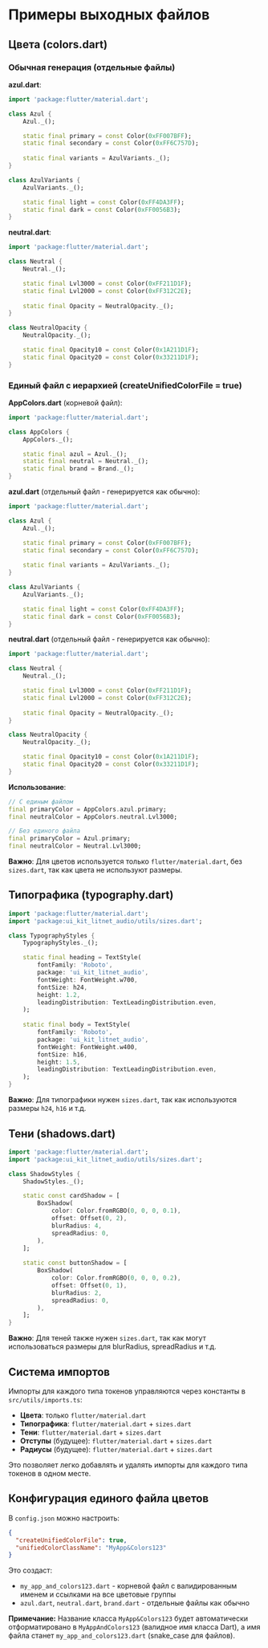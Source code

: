# Примеры выходных файлов

## Цвета (colors.dart)

### Обычная генерация (отдельные файлы)

**azul.dart**:
```dart
import 'package:flutter/material.dart';

class Azul {
    Azul._();

    static final primary = const Color(0xFF007BFF);
    static final secondary = const Color(0xFF6C757D);
    
    static final variants = AzulVariants._();
}

class AzulVariants {
    AzulVariants._();

    static final light = const Color(0xFF4DA3FF);
    static final dark = const Color(0xFF0056B3);
}
```

**neutral.dart**:
```dart
import 'package:flutter/material.dart';

class Neutral {
    Neutral._();

    static final Lvl3000 = const Color(0xFF211D1F);
    static final Lvl2000 = const Color(0xFF312C2E);
    
    static final Opacity = NeutralOpacity._();
}

class NeutralOpacity {
    NeutralOpacity._();

    static final Opacity10 = const Color(0x1A211D1F);
    static final Opacity20 = const Color(0x33211D1F);
}
```

### Единый файл с иерархией (createUnifiedColorFile = true)

**AppColors.dart** (корневой файл):
```dart
import 'package:flutter/material.dart';

class AppColors {
    AppColors._();

    static final azul = Azul._();
    static final neutral = Neutral._();
    static final brand = Brand._();
}
```

**azul.dart** (отдельный файл - генерируется как обычно):
```dart
import 'package:flutter/material.dart';

class Azul {
    Azul._();

    static final primary = const Color(0xFF007BFF);
    static final secondary = const Color(0xFF6C757D);
    
    static final variants = AzulVariants._();
}

class AzulVariants {
    AzulVariants._();

    static final light = const Color(0xFF4DA3FF);
    static final dark = const Color(0xFF0056B3);
}
```

**neutral.dart** (отдельный файл - генерируется как обычно):
```dart
import 'package:flutter/material.dart';

class Neutral {
    Neutral._();

    static final Lvl3000 = const Color(0xFF211D1F);
    static final Lvl2000 = const Color(0xFF312C2E);
    
    static final Opacity = NeutralOpacity._();
}

class NeutralOpacity {
    NeutralOpacity._();

    static final Opacity10 = const Color(0x1A211D1F);
    static final Opacity20 = const Color(0x33211D1F);
}
```

**Использование**:
```dart
// С единым файлом
final primaryColor = AppColors.azul.primary;
final neutralColor = AppColors.neutral.Lvl3000;

// Без единого файла
final primaryColor = Azul.primary;
final neutralColor = Neutral.Lvl3000;
```

**Важно**: Для цветов используется только `flutter/material.dart`, без `sizes.dart`, так как цвета не используют размеры.

## Типографика (typography.dart)

```dart
import 'package:flutter/material.dart';
import 'package:ui_kit_litnet_audio/utils/sizes.dart';

class TypographyStyles {
    TypographyStyles._();

    static final heading = TextStyle(
        fontFamily: 'Roboto',
        package: 'ui_kit_litnet_audio',
        fontWeight: FontWeight.w700,
        fontSize: h24,
        height: 1.2,
        leadingDistribution: TextLeadingDistribution.even,
    );
    
    static final body = TextStyle(
        fontFamily: 'Roboto',
        package: 'ui_kit_litnet_audio',
        fontWeight: FontWeight.w400,
        fontSize: h16,
        height: 1.5,
        leadingDistribution: TextLeadingDistribution.even,
    );
}
```

**Важно**: Для типографики нужен `sizes.dart`, так как используются размеры `h24`, `h16` и т.д.

## Тени (shadows.dart)

```dart
import 'package:flutter/material.dart';
import 'package:ui_kit_litnet_audio/utils/sizes.dart';

class ShadowStyles {
    ShadowStyles._();

    static const cardShadow = [
        BoxShadow(
            color: Color.fromRGBO(0, 0, 0, 0.1),
            offset: Offset(0, 2),
            blurRadius: 4,
            spreadRadius: 0,
        ),
    ];
    
    static const buttonShadow = [
        BoxShadow(
            color: Color.fromRGBO(0, 0, 0, 0.2),
            offset: Offset(0, 1),
            blurRadius: 2,
            spreadRadius: 0,
        ),
    ];
}
```

**Важно**: Для теней также нужен `sizes.dart`, так как могут использоваться размеры для blurRadius, spreadRadius и т.д.

## Система импортов

Импорты для каждого типа токенов управляются через константы в `src/utils/imports.ts`:

- **Цвета**: только `flutter/material.dart`
- **Типографика**: `flutter/material.dart` + `sizes.dart`
- **Тени**: `flutter/material.dart` + `sizes.dart`
- **Отступы** (будущее): `flutter/material.dart` + `sizes.dart`
- **Радиусы** (будущее): `flutter/material.dart` + `sizes.dart`

Это позволяет легко добавлять и удалять импорты для каждого типа токенов в одном месте.

## Конфигурация единого файла цветов

В `config.json` можно настроить:

```json
{
  "createUnifiedColorFile": true,
  "unifiedColorClassName": "MyApp&Colors123"
}
```

Это создаст:
- `my_app_and_colors123.dart` - корневой файл с валидированным именем и ссылками на все цветовые группы
- `azul.dart`, `neutral.dart`, `brand.dart` - отдельные файлы как обычно

**Примечание:** Название класса `MyApp&Colors123` будет автоматически отформатировано в `MyAppAndColors123` (валидное имя класса Dart), а имя файла станет `my_app_and_colors123.dart` (snake_case для файлов).
